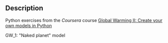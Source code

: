 ## Description 
Python exercises from the *Coursera* course [Global Warming II: Create your own models in Python](https://www.coursera.org/learn/global-warming-model)

GW_1: "Naked planet" model
